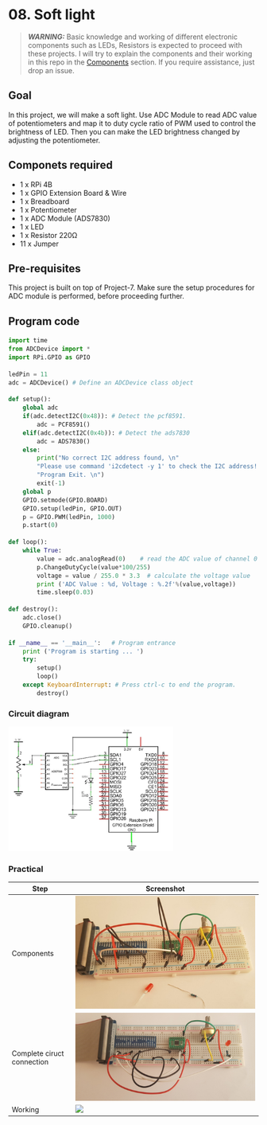 # 08. Soft light

> **_WARNING:_** Basic knowledge and working of different electronic components such as LEDs, Resistors is expected to proceed with these projects. I will try to explain the components and their working in this repo in the [Components](../00_Components/README.md) section. If you require assistance, just drop an issue.

## Goal

In this project, we will make a soft light. Use ADC Module to read ADC value of potentiometers and map it to duty cycle ratio of PWM used to control the brightness of LED. Then you can make the LED brightness changed by adjusting the potentiometer.

## Componets required

- 1 x RPi 4B
- 1 x GPIO Extension Board & Wire
- 1 x Breadboard
- 1 x Potentiometer
- 1 x ADC Module (ADS7830)
- 1 x LED
- 1 x Resistor 220Ω
- 11 x Jumper

## Pre-requisites

This project is built on top of Project-7. Make sure the setup procedures for ADC module is performed, before proceeding further.

## Program code

```python
import time
from ADCDevice import *
import RPi.GPIO as GPIO

ledPin = 11
adc = ADCDevice() # Define an ADCDevice class object

def setup():
    global adc
    if(adc.detectI2C(0x48)): # Detect the pcf8591.
        adc = PCF8591()
    elif(adc.detectI2C(0x4b)): # Detect the ads7830
        adc = ADS7830()
    else:
        print("No correct I2C address found, \n"
        "Please use command 'i2cdetect -y 1' to check the I2C address! \n"
        "Program Exit. \n")
        exit(-1)
    global p
    GPIO.setmode(GPIO.BOARD)
    GPIO.setup(ledPin, GPIO.OUT)
    p = GPIO.PWM(ledPin, 1000)
    p.start(0)

def loop():
    while True:
        value = adc.analogRead(0)    # read the ADC value of channel 0
        p.ChangeDutyCycle(value*100/255)
        voltage = value / 255.0 * 3.3  # calculate the voltage value
        print ('ADC Value : %d, Voltage : %.2f'%(value,voltage))
        time.sleep(0.03)

def destroy():
    adc.close()
    GPIO.cleanup()

if __name__ == '__main__':   # Program entrance
    print ('Program is starting ... ')
    try:
        setup()
        loop()
    except KeyboardInterrupt: # Press ctrl-c to end the program.
        destroy()

```

### Circuit diagram

<img src="./img/01_circuit_diagram.png" alt="circuit_diagram" height=250></img>

### Practical

| Step                       | Screenshot                           |
| -------------------------- | ------------------------------------ |
| Components                 | ![](./img/02_components.jpg)         |
| Complete ciruct connection | ![](./img/03_circuit_connection.jpg) |
| Working                    | ![](./img/04_working.gif)            |
